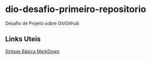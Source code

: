 # dio-desafio-primeiro-repositorio
Desafio de Projeto sobre Git/Github

## Links Uteis
[Sintaxe Básica MarkDown](https://www.markdownguide.org/basic-syntax/)
